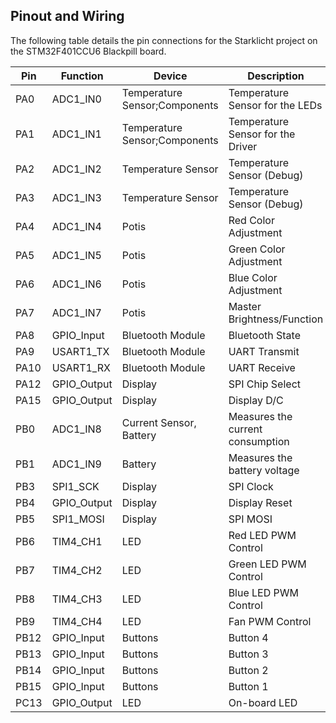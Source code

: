 ## Pinout and Wiring

The following table details the pin connections for the Starklicht project on the STM32F401CCU6 Blackpill board.

| Pin | Function | Device | Description |
|---|---|---|---|
| PA0 | ADC1_IN0 | Temperature Sensor;Components | Temperature Sensor for the LEDs |
| PA1 | ADC1_IN1 | Temperature Sensor;Components | Temperature Sensor for the Driver |
| PA2 | ADC1_IN2 | Temperature Sensor | Temperature Sensor (Debug) |
| PA3 | ADC1_IN3 | Temperature Sensor | Temperature Sensor (Debug) |
| PA4 | ADC1_IN4 | Potis | Red Color Adjustment |
| PA5 | ADC1_IN5 | Potis | Green Color Adjustment |
| PA6 | ADC1_IN6 | Potis | Blue Color Adjustment |
| PA7 | ADC1_IN7 | Potis | Master Brightness/Function |
| PA8 | GPIO_Input | Bluetooth Module | Bluetooth State |
| PA9 | USART1_TX | Bluetooth Module | UART Transmit |
| PA10 | USART1_RX | Bluetooth Module | UART Receive |
| PA12 | GPIO_Output | Display  | SPI Chip Select |
| PA15 | GPIO_Output | Display | Display D/C |
| PB0 | ADC1_IN8 | Current Sensor, Battery | Measures the current consumption |
| PB1 | ADC1_IN9 | Battery | Measures the battery voltage |
| PB3 | SPI1_SCK | Display | SPI Clock |
| PB4 | GPIO_Output | Display | Display Reset |
| PB5 | SPI1_MOSI | Display | SPI MOSI |
| PB6 | TIM4_CH1 | LED | Red LED PWM Control |
| PB7 | TIM4_CH2 | LED | Green LED PWM Control |
| PB8 | TIM4_CH3 | LED | Blue LED PWM Control |
| PB9 | TIM4_CH4 | LED| Fan PWM Control |
| PB12 | GPIO_Input | Buttons | Button 4 |
| PB13 | GPIO_Input | Buttons | Button 3 |
| PB14 | GPIO_Input | Buttons | Button 2 |
| PB15 | GPIO_Input | Buttons | Button 1 |
| PC13 | GPIO_Output | LED | On-board LED |
